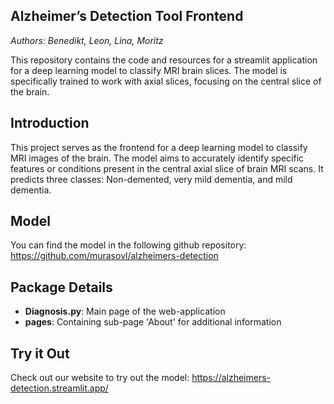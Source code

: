 ## Alzheimer’s Detection Tool Frontend

_Authors: Benedikt, Leon, Lina, Moritz_

This repository contains the code and resources for a streamlit application for a deep learning model to classify MRI brain slices. The model is specifically trained to work with axial slices, focusing on the central slice of the brain.


## Introduction

This project serves as the frontend for a deep learning model to classify MRI images of the brain. The model aims to accurately identify specific features or conditions present in the central axial slice of brain MRI scans. It predicts three classes: Non-demented, very mild dementia, and mild dementia.

## Model

You can find the model in the following github repository: https://github.com/murasovl/alzheimers-detection


## Package Details

- **Diagnosis.py**: Main page of the web-application
- **pages**: Containing sub-page 'About' for additional information

## Try it Out

Check out our website to try out the model: https://alzheimers-detection.streamlit.app/
